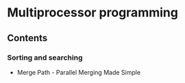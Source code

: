 # Multiprocessor programming

## Contents

### Sorting and searching

- Merge Path - Parallel Merging Made Simple